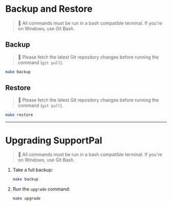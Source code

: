# Backup and Restore

> :large_blue_circle: All commands must be run in a bash compatible terminal. If you're on Windows, use Git Bash.

## Backup

> :large_blue_circle: Please fetch the latest Git repository changes before running the command (`git pull`).

```bash
make backup
```

## Restore

> :large_blue_circle: Please fetch the latest Git repository changes before running the command (`git pull`).

```bash
make restore
```

----

# Upgrading SupportPal

> :large_blue_circle: All commands must be run in a bash compatible terminal. If you're on Windows, use Git Bash.

1. Take a full backup:
   ```bash
   make backup
   ```
2. Run the `upgrade` command:
   ```bash
   make upgrade
   ```
